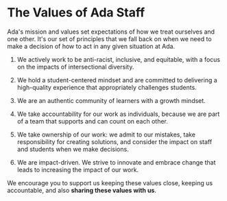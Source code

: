 # The Values of Ada Staff

Ada's mission and values set expectations of how we treat ourselves and one other. It's our set of principles that we fall back on when we need to make a decision of how to act in any given situation at Ada.

1. We actively work to be anti-racist, inclusive, and equitable, with a focus on the impacts of intersectional diversity. 

2. We hold a student-centered mindset and are committed to delivering a high-quality experience that appropriately challenges students.

3. We are an authentic community of learners with a growth mindset.

4. We take accountability for our work as individuals, because we are part of a team that supports and can count on each other.

5. We take ownership of our work: we admit to our mistakes, take responsibility for creating solutions, and consider the impact on staff and students when we make decisions.

6. We are impact-driven. We strive to innovate and embrace change that leads to increasing the impact of our work.

We encourage you to support us keeping these values close, keeping us accountable, and also **sharing these values with us**.
